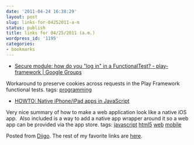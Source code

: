 ```yaml
---
date: '2011-04-24 16:38:29'
layout: post
slug: links-for-04252011-a-m
status: publish
title: links for 04/25/2011 (a.m.)
wordpress_id: '1195'
categories:
- bookmarks
---
```



  * [Secure module: how do you "log in" in a FunctionalTest? - play-framework | Google Groups](http://groups.google.com/group/play-framework/msg/6f8cdd14f4ded8c)


Workaround to preserve cookies across requests in the Play Framework functional tests.
 tags:                      [programming](http://www.diigo.com/user/eobrain/programming)


  * [HOWTO: Native iPhone/iPad apps in JavaScript](http://matt.might.net/articles/how-to-native-iphone-ipad-apps-in-javascript)


Very nice summary of how to make a web application look like a native iOS app.  Also included is a way to add a native app wrapper around it so a web app can be provided via the app store.
 tags:                      [javascript](http://www.diigo.com/user/eobrain/javascript)            [html5](http://www.diigo.com/user/eobrain/html5)            [web](http://www.diigo.com/user/eobrain/web)            [mobile](http://www.diigo.com/user/eobrain/mobile)


Posted from [Diigo](http://www.diigo.com). The rest of my favorite links are [here](http://www.diigo.com/user/eobrain).
